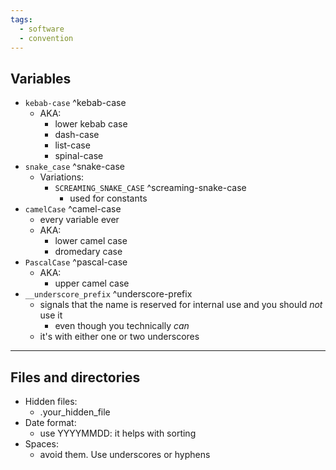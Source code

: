 ```yaml
---
tags:
  - software
  - convention
---
```

## Variables

- `kebab-case` ^kebab-case
	- AKA:
		- lower kebab case
		- dash-case
		- list-case
		- spinal-case
- `snake_case` ^snake-case
	- Variations:
		- `SCREAMING_SNAKE_CASE` ^screaming-snake-case
			- used for constants
- `camelCase` ^camel-case
	- every variable ever
	- AKA:
		- lower camel case
		- dromedary case
- `PascalCase` ^pascal-case
	- AKA:
		- upper camel case
- `__underscore_prefix` ^underscore-prefix
	- signals that the name is reserved for internal use and you should _not_ use it
		- even though you technically _can_
	- it's with either one or two underscores

---

## Files and directories

- Hidden files:
	- .your_hidden_file
- Date format:
	- use YYYYMMDD: it helps with sorting
- Spaces:
	- avoid them. Use underscores or hyphens